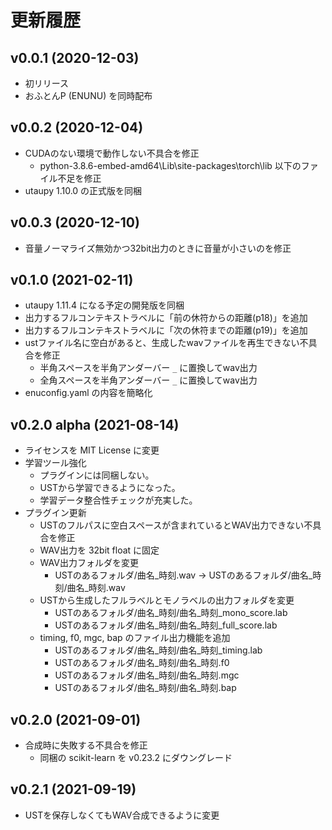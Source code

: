 # 更新履歴

## v0.0.1 (2020-12-03)

- 初リリース
- おふとんP (ENUNU) を同時配布

## v0.0.2 (2020-12-04)

- CUDAのない環境で動作しない不具合を修正
  - python-3.8.6-embed-amd64\Lib\site-packages\torch\lib 以下のファイル不足を修正
- utaupy 1.10.0 の正式版を同梱

## v0.0.3 (2020-12-10)

- 音量ノーマライズ無効かつ32bit出力のときに音量が小さいのを修正

## v0.1.0 (2021-02-11)

- utaupy 1.11.4 になる予定の開発版を同梱
- 出力するフルコンテキストラベルに「前の休符からの距離(p18)」を追加
- 出力するフルコンテキストラベルに「次の休符までの距離(p19)」を追加
- ustファイル名に空白があると、生成したwavファイルを再生できない不具合を修正
  - 半角スペースを半角アンダーバー `_` に置換してwav出力
  - 全角スペースを半角アンダーバー `_` に置換してwav出力
- enuconfig.yaml の内容を簡略化

## v0.2.0 alpha (2021-08-14)

- ライセンスを MIT License に変更
- 学習ツール強化
  - プラグインには同梱しない。
  - USTから学習できるようになった。
  - 学習データ整合性チェックが充実した。
- プラグイン更新
  - USTのフルパスに空白スペースが含まれているとWAV出力できない不具合を修正
  - WAV出力を 32bit float に固定
  - WAV出力フォルダを変更
      - USTのあるフォルダ/曲名_時刻.wav -> USTのあるフォルダ/曲名_時刻/曲名_時刻.wav
  - USTから生成したフルラベルとモノラベルの出力フォルダを変更
    - USTのあるフォルダ/曲名_時刻/曲名_時刻_mono_score.lab
    - USTのあるフォルダ/曲名_時刻/曲名_時刻_full_score.lab
  - timing, f0, mgc, bap のファイル出力機能を追加
    - USTのあるフォルダ/曲名_時刻/曲名_時刻_timing.lab
    - USTのあるフォルダ/曲名_時刻/曲名_時刻.f0
    - USTのあるフォルダ/曲名_時刻/曲名_時刻.mgc
    - USTのあるフォルダ/曲名_時刻/曲名_時刻.bap

## v0.2.0 (2021-09-01)

- 合成時に失敗する不具合を修正
  - 同梱の scikit-learn を v0.23.2 にダウングレード

## v0.2.1 (2021-09-19)

- USTを保存しなくてもWAV合成できるように変更
